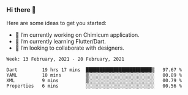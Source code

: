 ### Hi there 👋

<!--
**devcat37/devcat37** is a ✨ _special_ ✨ repository because its `README.md` (this file) appears on your GitHub profile.-->

Here are some ideas to get you started:

- 🔭 I’m currently working on Chimicum application.
- 🌱 I’m currently learning Flutter/Dart.
- 👯 I’m looking to collaborate with designers.
<!-- - 🤔 I’m looking for help with ... -->

<!--START_SECTION:waka-->
```text
Week: 13 February, 2021 - 20 February, 2021

Dart         19 hrs 17 mins  ████████████████████████▒   97.67 % 
YAML         10 mins         ▒░░░░░░░░░░░░░░░░░░░░░░░░   00.89 % 
XML          9 mins          ▒░░░░░░░░░░░░░░░░░░░░░░░░   00.79 % 
Properties   6 mins          ░░░░░░░░░░░░░░░░░░░░░░░░░   00.56 % 
```
<!--END_SECTION:waka-->
